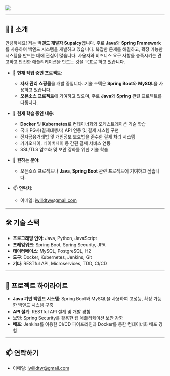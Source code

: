 <img src="https://capsule-render.vercel.app/api?type=venom&color=gradient&customColorList=4&height=150&section=header&text=Hello%20👋,%20I'm%20SupaIcy%20&fontSize=40&fontColor=000000" />

---

## 👨‍💻 소개
안녕하세요! 저는 **백엔드 개발자 SupaIcy**입니다. 주로 **Java**와 **Spring Framework**를 사용하여 백엔드 시스템을 개발하고 있습니다. 
복잡한 문제를 해결하고, 확장 가능한 시스템을 만드는 데에 관심이 많습니다. 
사용자와 비즈니스 요구 사항을 충족시키는 견고하고 안전한 애플리케이션을 만드는 것을 목표로 하고 있습니다.

- 🔭 **현재 작업 중인 프로젝트**: 
  - **자재 관리 쇼핑몰**을 개발 중입니다. 기술 스택은 **Spring Boot**와 **MySQL**을 사용하고 있습니다.
  - **오픈소스 프로젝트**에 기여하고 있으며, 주로 **Java**와 **Spring** 관련 프로젝트를 다룹니다.
  

- 🌱 **현재 학습 중인 내용**:
  - **Docker** 및 **Kubernetes**로 컨테이너화와 오케스트레이션 기술 학습
  - 국내 PG사(결제대행사) API 연동 및 결제 시스템 구현
  - 전자금융거래법 및 개인정보 보호법을 준수한 결제 처리 시스템
  - 카카오페이, 네이버페이 등 간편 결제 서비스 연동
  - SSL/TLS 암호화 및 보안 강화를 위한 기술 학습


- 👯 **원하는 분야**:
  - 오픈소스 프로젝트나 **Java**, **Spring Boot** 관련 프로젝트에 기여하고 싶습니다.
  

- 📫 **연락처**: 
  - 이메일: iwilldtw@gmail.com

---

## 🛠️ 기술 스택
- **프로그래밍 언어**: Java, Python, JavaScript
- **프레임워크**: Spring Boot, Spring Security, JPA
- **데이터베이스**: MySQL, PostgreSQL, H2
- **도구**: Docker, Kubernetes, Jenkins, Git
- **기타**: RESTful API, Microservices, TDD, CI/CD

---

## 🌟 프로젝트 하이라이트
- **Java 기반 백엔드 시스템**: Spring Boot와 MySQL을 사용하여 고성능, 확장 가능한 백엔드 시스템 구축
- **API 설계**: RESTful API 설계 및 개발 경험
- **보안**: Spring Security를 활용한 웹 애플리케이션 보안 강화
- **배포**: Jenkins를 이용한 CI/CD 파이프라인과 Docker를 통한 컨테이너화 배포 경험

---

## 📫 연락하기
- 이메일: iwilldtw@gmail.com

